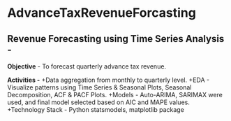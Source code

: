 # AdvanceTaxRevenueForcasting

## Revenue Forecasting using Time Series Analysis -

**Objective** - To forecast quarterly advance tax revenue.

**Activities -**
+Data aggregation from monthly to quarterly level.
+EDA - Visualize patterns using Time Series & Seasonal Plots, Seasonal Decomposition, ACF &
PACF Plots.
+Models - Auto-ARIMA, SARIMAX were used, and final model selected based on AIC and
MAPE values.
+Technology Stack - Python statsmodels, matplotlib package

